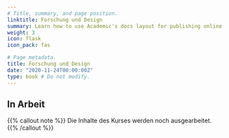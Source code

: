 ```yaml
---
# Title, summary, and page position.
linktitle: Forschung und Design
summary: Learn how to use Academic's docs layout for publishing online courses, software documentation, and tutorials.
weight: 3
icon: flask
icon_pack: fas

# Page metadata.
title: Forschung und Design
date: "2020-11-24T00:00:00Z"
type: book # Do not modify.
---
```


## In Arbeit

{{% callout note %}}
Die Inhalte des Kurses werden noch ausgearbeitet.
{{% /callout %}}
